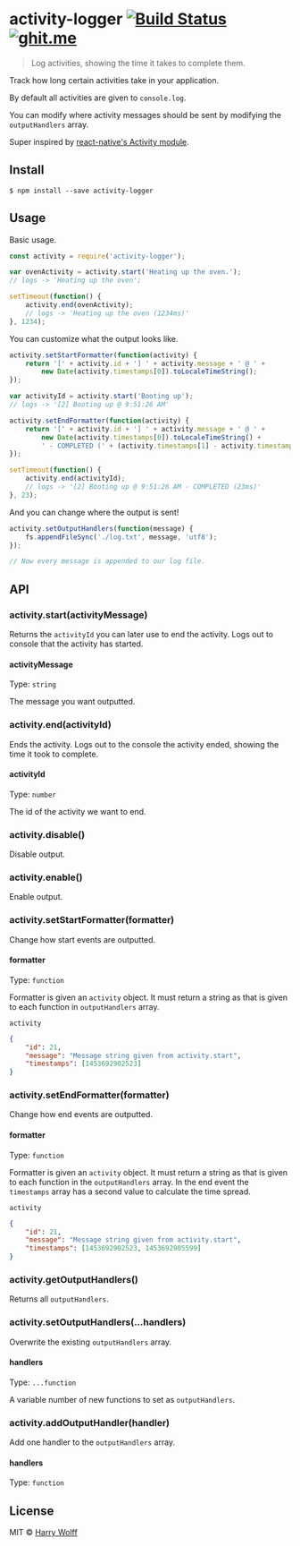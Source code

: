 # activity-logger [![Build Status](https://travis-ci.org/hswolff/activity-logger.svg?branch=master)](https://travis-ci.org/hswolff/activity-logger) [![ghit.me](https://ghit.me/badge.svg?repo=hswolff/activity-logger)](https://ghit.me/repo/hswolff/activity-logger)


> Log activities, showing the time it takes to complete them.

Track how long certain activities take in your application.

By default all activities are given to `console.log`.

You can modify where activity messages should be sent by modifying the `outputHandlers` array.

Super inspired by [react-native's Activity module](https://github.com/facebook/react-native/blob/master/packager/react-packager/src/Activity/index.js).

## Install

```
$ npm install --save activity-logger
```


## Usage

Basic usage.

```js
const activity = require('activity-logger');

var ovenActivity = activity.start('Heating up the oven.');
// logs -> 'Heating up the oven';

setTimeout(function() {
	activity.end(ovenActivity);
	// logs -> 'Heating up the oven (1234ms)'
}, 1234);
```

You can customize what the output looks like.

```js
activity.setStartFormatter(function(activity) {
	return '[' + activity.id + '] ' + activity.message + ' @ ' +
		new Date(activity.timestamps[0]).toLocaleTimeString();
});

var activityId = activity.start('Booting up');
// logs -> '[2] Booting up @ 9:51:26 AM'

activity.setEndFormatter(function(activity) {
	return '[' + activity.id + '] ' + activity.message + ' @ ' +
		new Date(activity.timestamps[0]).toLocaleTimeString() +
		' - COMPLETED (' + (activity.timestamps[1] - activity.timestamps[0]) + 'ms)';
});

setTimeout(function() {
	activity.end(activityId);
	// logs -> '[2] Booting up @ 9:51:26 AM - COMPLETED (23ms)'
}, 23);
```

And you can change where the output is sent!

```js
activity.setOutputHandlers(function(message) {
	fs.appendFileSync('./log.txt', message, 'utf8');
});

// Now every message is appended to our log file.
```

## API

### activity.start(activityMessage)

Returns the `activityId` you can later use to end the activity. Logs out to console
that the activity has started.

#### activityMessage

Type: `string`

The message you want outputted.


### activity.end(activityId)

Ends the activity. Logs out to the console the activity ended, showing the time it
took to complete.

#### activityId

Type: `number`

The id of the activity we want to end.


### activity.disable()

Disable output.

### activity.enable()

Enable output.


### activity.setStartFormatter(formatter)

Change how start events are outputted.

#### formatter

Type: `function`

Formatter is given an `activity` object. It must return a string as that is
given to each function in `outputHandlers` array.

`activity`
```json
{
	"id": 21,
	"message": "Message string given from activity.start",
	"timestamps": [1453692902523]
}
```

### activity.setEndFormatter(formatter)

Change how end events are outputted.

#### formatter

Type: `function`

Formatter is given an `activity` object. It must return a string as that is
given to each function in the `outputHandlers` array. In the end event the `timestamps` array has a second value to calculate the time spread.

`activity`
```json
{
	"id": 21,
	"message": "Message string given from activity.start",
	"timestamps": [1453692902523, 1453692905599]
}
```

### activity.getOutputHandlers()

Returns all `outputHandlers`.

### activity.setOutputHandlers(...handlers)

Overwrite the existing `outputHandlers` array.

#### handlers

Type: `...function`

A variable number of new functions to set as `outputHandlers`.

### activity.addOutputHandler(handler)

Add one handler to the `outputHandlers` array.

#### handlers

Type: `function`


## License

MIT © [Harry Wolff](http://hswolff.com)
